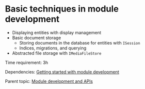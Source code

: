 # Basic techniques in module development



- Displaying entities with display management
- Basic document storage
	- Storing documents in the database for entities with `ISession`
	- Indices, migrations, and querying
- Abstracted file storage with `IMediaFileStore`

Time requirement: 3h

Dependencies: [Getting started with module development](GettingStartedWithModuleDevelopment)

Parent topic: [Module development and APIs](./)